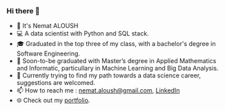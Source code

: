 ### Hi there 👋

<!--
**Nemat-Allah-Aloush/Nemat-Allah-Aloush** is a ✨ _special_ ✨ repository because its `README.md` (this file) appears on your GitHub profile.

Here are some ideas to get you started:

- 🔭 I’m currently working on ...
- 🌱 I’m currently learning ...
- 👯 I’m looking to collaborate on ...
- 🤔 I’m looking for help with ...
- 💬 Ask me about ...
- 📫 How to reach me: ...
- 😄 Pronouns: ...
- ⚡ Fun fact: ...
-->

- 👋 It's Nemat ALOUSH
- :computer: A data scientist with Python and SQL stack.
- :mortar_board: Graduated in the top three of my class, with a bachelor's degree in Software Engineering. 
- 🌱 Soon-to-be graduated with Master’s degree in Applied Mathematics and Informatic, particullary in Machine Learning and Big Data Analysis.
- :briefcase: Currently trying to find my path towards a data science career, suggestions are welcomed.
- 📫 How to reach me : nemat.aloush@gmail.com, [LinkedIn](https://www.linkedin.com/in/nemat-aloush/)
- :globe_with_meridians: Check out my [portfolio](https://nemat-allah-aloush.github.io/). 

